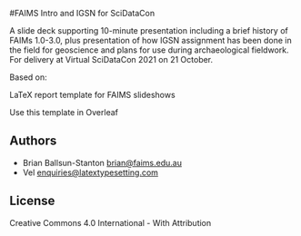 #FAIMS Intro and IGSN for SciDataCon

A slide deck supporting 10-minute presentation including a brief history of FAIMs 1.0-3.0, plus presentation of how IGSN assignment has been done in the field for geoscience and plans for use during archaeological fieldwork. For delivery at Virtual SciDataCon 2021 on 21 October.

Based on:

LaTeX report template for FAIMS slideshows

Use this template in Overleaf



## Authors
* Brian Ballsun-Stanton <brian@faims.edu.au>
* Vel <enquiries@latextypesetting.com>

## License

Creative Commons 4.0 International - With Attribution
